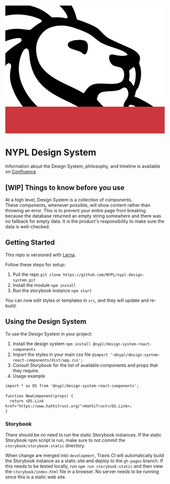 ![NYPL Logo](./screenshot.png)

# NYPL Design System

Information about the Design System, philosophy, and timeline is available on [Confluence](https://confluence.nypl.org/pages/viewpage.action?spaceKey=DIGTL&title=Design+Systems+Forum)

## [WIP] Things to know before you use

At a high level, Design System is a collection of components.  
These components, whenever possible, will show content rather than throwing an error. This is to prevent your entire page from breaking because the database returned an empty string somewhere and there was no fallback for empty data. It is the product's responsibility to make sure the data is well-checked.

## Getting Started

This repo is versioned with [Lerna](https://github.com/lerna/lerna).

Follow these steps for setup:

1. Pull the repo `git clone https://github.com/NYPL/nypl-design-system.git`
2. Install the module `npm install`
3. Run the storybook instance `npm start`

You can now edit styles or templates in `src`, and they will update and re-build.

## Using the Design System

To use the Design System in your project:

1. Install the design system `npm install @nypl/design-system-react-components`
2. Import the styles in your main css file `@import '~@nypl/design-system-react-components/dist/app.css';`
3. Consult Storybook for the list of available components and props that they require.
4. Usage example

```
import * as DS from '@nypl/design-system-react-components';

function NewComponent(props) {
  return <DS.Link href="https://www.hathitrust.org/">HathiTrust</DS.Link>;
}
```

### Storybook

There should be no need to run the static Storybook instances. If the static Storybook npm script is run, make sure to not commit the `storybook/storybook-static` directory.

When change are merged into `development`, Travis CI will automatically build the Storybook instance as a static site and deploy to the `gh-pages` branch. If this needs to be tested locally, run `npm run storybook:static` and then view the `storybook/index.html` file in a browser. No server needs to be running since this is a static web site.
